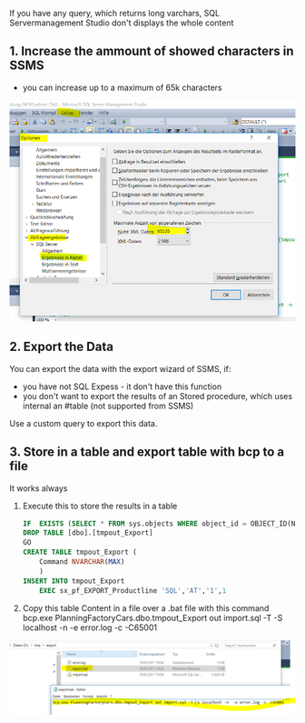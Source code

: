 If you have any query, which returns long varchars, SQL Servermanagement Studio don't displays the whole content
## 1. Increase the ammount of showed characters in SSMS
* you can increase up to a maximum of 65k characters

![this](pictures/Max_Char_SSMS.PNG)


## 2. Export the Data
You can export the data with the export wizard of SSMS, if:
* you have not SQL Expess - it don't have this function
* you don't want to export the results of an Stored procedure, which uses internal an #table (not supported from SSMS)

Use a custom query to export this data.

## 3. Store in a table and export table with bcp to a file
It works always

1. Execute this to store the results in a table
	````SQL
	IF  EXISTS (SELECT * FROM sys.objects WHERE object_id = OBJECT_ID(N'[dbo].[tmpout_Export]') AND type in (N'U'))
	DROP TABLE [dbo].[tmpout_Export]
	GO
	CREATE TABLE tmpout_Export (
		Command NVARCHAR(MAX)
		)
	INSERT INTO tmpout_Export
		EXEC sx_pf_EXPORT_Productline 'SQL','AT','1',1
	````

2. Copy this table Content in a file over a .bat file with this command  
	bcp.exe PlanningFactoryCars.dbo.tmpout_Export out import.sql -T -S localhost -n  -e error.log -c -C65001

![this](pictures/bcp.PNG)
